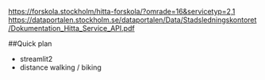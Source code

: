 https://forskola.stockholm/hitta-forskola/?omrade=16&servicetyp=2,1
https://dataportalen.stockholm.se/dataportalen/Data/Stadsledningskontoret/Dokumentation_Hitta_Service_API.pdf


##Quick plan
* streamlit2
* distance walking / biking
